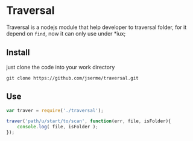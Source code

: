 # Traversal
Traversal is a nodejs module that help developer to traversal folder, for it depend on `find`,  now it can only use under *iux;

## Install 
just clone the code into your work directory

```
git clone https://github.com/jserme/traversal.git 
```

## Use
```javascript
var traver = require('./traversal');

traver('path/u/start/to/scan', function(err, file, isFolder){
    console.log( file, isFolder );
});
```
